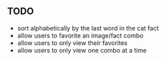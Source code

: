 ## TODO 

- sort alphabetically by the last word in the cat fact
- allow users to favorite an image/fact combo
- allow users to only view their favorites
- allow users to only view one combo at a time